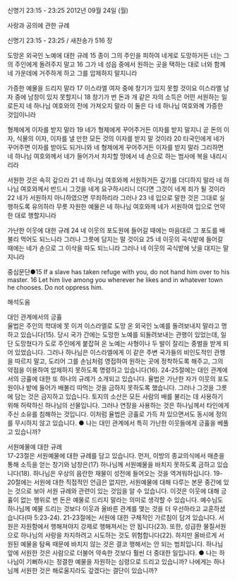 신명기 23:15 - 23:25 
2012년 09월 24일 (월)

사랑과 공의에 관한 규례



신명기 23:15 - 23:25 / 새찬송가 516 장


도망온 외국인 노예에 대한 규례
15 종이 그의 주인을 피하여 네게로 도망하거든 너는 그의 주인에게 돌려주지 말고 16 그가 네 성읍 중에서 원하는 곳을 택하는 대로 너와 함께 네 가운데에 거주하게 하고 그를 압제하지 말지니라

가증한 예물을 드리지 말라
17 이스라엘 여자 중에 창기가 있지 못할 것이요 이스라엘 남자 중에 남창이 있지 못할지니 18 창기가 번 돈과 개 같은 자의 소득은 어떤 서원하는 일로든지 네 하나님 여호와의 전에 가져오지 말라 이 둘은 다 네 하나님 여호와께 가증한 것임이니라

형제에게 이자를 받지 말라
19 네가 형제에게 꾸어주거든 이자를 받지 말지니 곧 돈의 이자, 식물의 이자, 이자를 낼 만한 모든 것의 이자를 받지 말 것이라 20 타국인에게 네가 꾸어주면 이자를 받아도 되거니와 네 형제에게 꾸어주거든 이자를 받지 말라 그리하면 네 하나님 여호와께서 네가 들어가서 차지할 땅에서 네 손으로 하는 범사에 복을 내리시리라

서원한 것은 속히 갚으라
21 네 하나님 여호와께 서원하거든 갚기를 더디하지 말라 네 하나님 여호와께서 반드시 그것을 네게 요구하시리니 더디면 그것이 네게 죄가 될 것이라 22 네가 서원하지 아니하였으면 무죄하리라 그러나 23 네 입으로 말한 것은 그대로 실행하도록 유의하라 무릇 자원한 예물은 네 하나님 여호와께 네가 서원하여 입으로 언약한 대로 행할지니라

가난한 이웃에 대한 규례
24 네 이웃의 포도원에 들어갈 때에는 마음대로 그 포도를 배불리 먹어도 되느니라 그러나 그릇에 담지는 말 것이요 25 네 이웃의 곡식밭에 들어갈 때에는 네가 손으로 그 이삭을 따도 되느니라 그러나 네 이웃의 곡식밭에 낫을 대지는 말지니라

중심문단●15 If a slave has taken refuge with you, do not hand him over to his master. 16 Let him live among you wherever he likes and in whatever town he chooses. Do not oppress him.

해석도움





대인 관계에서의 긍휼  
율법은 주인의 학대에 못 이겨 이스라엘로 도망 온 외국인 노예를 돌려보내지 말라고 명하고 있습니다(15). 당시 국가 간에는 도망한 노예를 되돌려보내는 관행이 있었는데, 일단 도망쳤다가 도로 주인에게 붙잡혀 온 노예는 사형이나 두 발이 잘리는 중벌을 받게 되어 있었습니다. 그러나 하나님은 이스라엘에게 이 같은 주변 국가들의 비인도적인 관행을 따르지 말고, 도리어 그를 손님처럼 영접하여 원하는 곳에 정착하도록 해주고, 그의 약점을 이용하여 압제하지 못하도록 명령하고 있습니다(16). 24-25절에는 대인 관계에서의 긍휼에 대한 또 하나의 규례가 소개되고 있습니다. 율법은 가난한 자가 이웃의 포도원이나 밭에 들어가 배불리 따먹는 것을 금하지 못하도록 했습니다. 그러나 그것을 그릇에 담는 것은 금지하고 있습니다. 토지의 소산은 모든 사람의 배를 불리는 데 사용하기 위해 허락하신 하나님의 선물입니다. 그러나 연장을 사용하는 것은 하나님께서 타인에게 주신 소유를 침해하는 것입니다. 이처럼 율법은 긍휼로 가득 차 있으면서도 동시에 정의를 무시하지 않고 있습니다.
● 나는 대인 관계에서 특히 가난한 이웃들에게 긍휼을 베풀고 있습니까?

서원예물에 대한 규례  
17-23절은 서원예물에 대한 규례를 담고 있습니다. 먼저, 이방의 종교의식에서 매춘을 통해 소득을 얻는 창기와 남창은(17) 하나님께 서원예물을 바치지 못하도록 금하고 있습니다(18). 하나님은 우상의 음란한 재물이 성전에 들어오는 것을 역겨워하십니다. 19-20절에는 서원에 대한 직접적인 언급은 없지만, 서원예물에 대해 다루는 본문 중간에 있는 것으로 보아 서원 규례와 관련이 있는 것임을 알 수 있습니다. 이것은 이웃에 대해 긍휼이 없는 행위로 번 돈은 예물로 드리지 말라는 의미로 생각할 수 있습니다. 예수님도 하나님께 예물 드리는 것보다 이웃과 올바른 관계를 맺는 것을 더 우선하라고 교훈하셨습니다(마 5:23-24). 21-23절에는 서원에 대한 구체적인 가르침이 담겨 있습니다. 서원은 자원함에서 행해져야지 강제로 행해져서는 안 됩니다(23). 또한, 성급한 물질서원으로 하나님의 사랑을 차지하려고 시도하는 것도 위험합니다(22). 하지만 올바르게 서원된 예물을 탐욕 때문에 바치지 않는 것은 결코 행해서는 안 되는 범죄입니다. 하나님 앞에 서원한 것은 사람으로 더불어 약속한 것보다 훨씬 더 중대한 일입니다.
● 나는 하나님이 기뻐하시는 정결한 예물을 자원하는 심령으로 드리고 있습니까? 나에게는 하나님께 서원한 것은 해로울지라도 갚겠다는 결단이 있습니까?